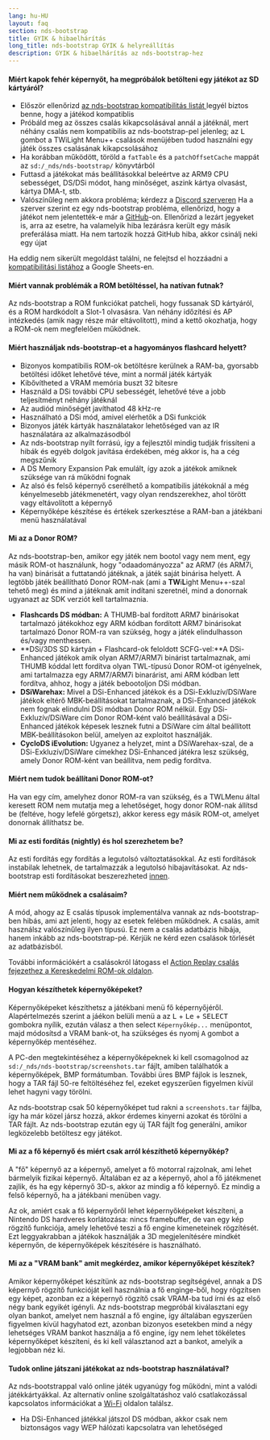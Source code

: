 ```yaml
---
lang: hu-HU
layout: faq
section: nds-bootstrap
title: GYIK & hibaelhárítás
long_title: nds-bootstrap GYIK & helyreállítás
description: GYIK & hibaelhárítás az nds-bootstrap-hez
---
```


#### Miért kapok fehér képernyőt, ha megpróbálok betölteni egy játékot az SD kártyáról?
- Először ellenőrizd [az nds-bootstrap kompatibilitás listát ](https://docs.google.com/spreadsheets/d/1LRTkXOUXraTMjg1eedz_f7b5jiuyMv2x6e_jY_nyHSc/htmlview#gid=0) legyél biztos benne, hogy a játékod kompatiblis
- Próbáld meg az összes csalás kikapcsolásával annál a játéknál, mert néhány csalás nem kompatibilis az nds-bootstrap-pel jelenleg; az <kbd class="l">L</kbd> gombot a TWiLight Menu++ csalások menüjében tudod használni egy játék összes csalásának kikapcsolásához
- Ha korábban működött, töröld a `fatTable` és a `patchOffsetCache` mappát az `sd:/_nds/nds-bootstrap/` könyvtárból
- Futtasd a játékokat más beállításokkal beleértve az ARM9 CPU sebességet, DS/DSi módot, hang minőséget, aszink kártya olvasást, kártya DMA-t, stb.
- Valószínűleg nem akkora probléma; kérdezz a [Discord szerveren](https://discord.gg/yD3spjv) Ha a szerver szerint ez egy nds-bootstrap probléma, ellenőrizd, hogy a játékot nem jelentették-e már a [GitHub](https://github.com/DS-Homebrew/nds-bootstrap/issues)-on. Ellenőrizd a lezárt jegyeket is, arra az esetre, ha valamelyik hiba lezárásra került egy másik preferálása miatt. Ha nem tartozik hozzá GitHub hiba, akkor csinálj neki egy újat

Ha eddig nem sikerült megoldást találni, ne felejtsd el hozzáadni a [kompatibilitási listához](https://wiki.ds-homebrew.com/nds-bootstrap/testing) a Google Sheets-en.

#### Miért vannak problémák a ROM betöltéssel, ha natívan futnak?
Az nds-bootstrap a ROM funkciókat patcheli, hogy fussanak SD kártyáról, és a ROM hardkódolt a Slot-1 olvasásra. Van néhány időzítési és AP intézkedés (amik nagy része már eltávolított), mind a kettő okozhatja, hogy a ROM-ok nem megfelelően működnek.

#### Miért használjak nds-bootstrap-et a hagyományos flashcard helyett?
- Bizonyos kompatibilis ROM-ok betöltésre kerülnek a RAM-ba, gyorsabb betöltési időket lehetővé téve, mint a normál játék kártyák
- Kibővítheted a VRAM memória buszt 32 bitesre
- Használd a DSi további CPU sebességét, lehetővé téve a jobb teljesítményt néhány játéknál
- Az audiód minőségét javíthatod 48 kHz-re
- Használható a DSi mód, amivel elérhetők a DSi funkciók
- Bizonyos játék kártyák használatakor lehetőséged van az IR használatára az alkalmazásodból
- Az nds-bootstrap nyílt forrású, így a fejlesztől mindig tudják frissíteni a hibák és egyéb dolgok javítása érdekében, még akkor is, ha a cég megszűnik
- A DS Memory Expansion Pak emulált, így azok a játékok amiknek szüksége van rá működni fognak
- Az alsó és felső képernyő cserélhető a kompatibilis játékoknál a még kényelmesebb játékmenetért, vagy olyan rendszerekhez, ahol törött vagy eltávolított a képernyő
- Képernyőképe készítése és értékek szerkesztése a RAM-ban a játékbani menü használatával

#### Mi az a Donor ROM?
Az nds-bootstrap-ben, amikor egy játék nem bootol vagy nem ment, egy másik ROM-ot használunk, hogy "odaadományozza" az ARM7 (és ARM7i, ha van) binárisát a futtatandó játéknak, a játék saját binárisa helyett. A legtöbb játék beállítható Donor ROM-nak (ami a **TW**i**L**ight Menu++-szal tehető meg) és mind a játéknak amit indítani szeretnél, mind a donornak ugyanazt az SDK verziót kell tartalmaznia.
- **Flashcards DS módban:** A THUMB-bal fordított ARM7 binárisokat tartalmazó játékokhoz egy ARM kódban fordított ARM7 binárisokat tartalmazó Donor ROM-ra van szükség, hogy a játék elindulhasson és/vagy menthessen.
- **DSi/3DS SD kártyán + Flashcard-ok feloldott SCFG-vel:**A DSi-Enhanced játékok amik olyan ARM7/ARM7i binárist tartalmaznak, ami THUMB kóddal lett fordítva olyan TWL-típusú Donor ROM-ot igényelnek, ami tartalmazza egy ARM7/ARM7i binarárist, ami ARM kódban lett fordítva, ahhoz, hogy a játék bebootoljon DSi módban.
- **DSiWarehax:** Mivel a DSi-Enhanced játékok és a DSi-Exkluzív/DSiWare játékok eltérő MBK-beállításokat tartalmaznak, a DSi-Enhanced játékok nem fognak elindulni DSi módban Donor ROM nélkül. Egy DSi-Exkluzív/DSiWare cím Donor ROM-ként való beállításával a DSi-Enhanced játékok képesek lesznek futni a DSiWare cím által beállított MBK-beállításokon belül, amelyen az exploitot használják.
- **CycloDS iEvolution:** Ugyanez a helyzet, mint a DSiWarehax-szal, de a DSi-Exkluzív/DSiWare címekhez DSi-Enhanced játékra lesz szükség, amely Donor ROM-ként van beállítva, nem pedig fordítva.

#### Miért nem tudok beállítani Donor ROM-ot?
Ha van egy cím, amelyhez donor ROM-ra van szükség, és a TWLMenu által keresett ROM nem mutatja meg a lehetőséget, hogy donor ROM-nak állítsd be (feltéve, hogy lefelé görgetsz), akkor keress egy másik ROM-ot, amelyet donornak állíthatsz be.

#### Mi az esti fordítás (nightly) és hol szerezhetem be?
Az esti fordítás egy fordítás a legutolsó változtatásokkal. Az esti fordítások instabilak lehetnek, de tartalmazzák a legutolsó hibajavításokat. Az nds-bootstrap esti fordításokat beszerezheted [innen](https://github.com/TWLBot/Builds/raw/master/nds-bootstrap.7z).

#### Miért nem működnek a csalásaim?
A mód, ahogy az E csalás típusok implementálva vannak az nds-bootstrap-ben hibás, ami azt jelenti, hogy az esetek felében működnek. A csalás, amit használsz valószínűleg ilyen típusú. Ez nem a csalás adatbázis hibája, hanem inkább az nds-bootstrap-pé. Kérjük ne kérd ezen csalások törlését az adatbázisból.

További információkért a csalásokról látogass el [Action Replay csalás fejezethez a Kereskedelmi ROM-ok oldalon](https://wiki.ds-homebrew.com/ds-index/retail-roms#action-replay-cheats).

#### Hogyan készíthetek képernyőképeket?
Képernyőképeket készíthetsz a játékbani menü fő képernyőjéről. Alapértelmezés szerint a jáékon belüli menü a az <kbd class="l">L</kbd> + <kbd>Le</kbd> + <kbd>SELECT</kbd> gombokra nyílik, ezután válasz a then select `Képernyőkép...` menüpontot, majd módosítsd a VRAM bank-ot, ha szükséges és nyomj <kbd class="face">A</kbd> gombot a képernyőkép mentéséhez.

A PC-den megtekintéséhez a képernyőképeknek ki kell csomagolnod az `sd:/_nds/nds-bootstrap/screenshots.tar` fájlt, amiben találhatók a képernyőképek, BMP formátumban. További üres BMP fájlok is lesznek, hogy a TAR fájl 50-re feltöltéséhez fel, ezeket egyszerűen figyelmen kívül lehet hagyni vagy törölni.

Az nds-bootstrap csak 50 képernyőképet tud rakni a `screenshots.tar` fájlba, így ha már közel jársz hozzá, akkor érdemes kinyerni azokat és törölni a TAR fájlt. Az nds-bootstrap ezután egy új TAR fájlt fog generálni, amikor legközelebb betöltesz egy játékot.

#### Mi az a fő képernyő és miért csak arról készíthető képernyőkép?
A "fő" képernyő az a képernyő, amelyet a fő motorral rajzolnak, ami lehet bármelyik fizikai képernyő. Általában ez az a képernyő, ahol a fő játékmenet zajlik, és ha egy képernyő 3D-s, akkor az mindig a fő képernyő. Ez mindig a felső képernyő, ha a játékbani menüben vagy.

Az ok, amiért csak a fő képernyőről lehet képernyőképeket készíteni, a Nintendo DS hardveres korlátozása: nincs framebuffer, de van egy kép rögzítő funkciója, amely lehetővé teszi a fő engine kimeneteinek rögzítését. Ezt leggyakrabban a játékok használják a 3D megjelenítésére mindkét képernyőn, de képernyőképek készítésére is használható.

#### Mi az a "VRAM bank" amit megkérdez, amikor képernyőképet készítek?
Amikor képernyőképet készítünk az nds-bootstrap segítségével, annak a DS képernyő rögzítő funkcióját kell használnia a fő enginge-ből, hogy rögzítsen egy képet, azonban ez a képernyő rögzítő csak VRAM-ba tud írni és az első négy bank egyikét igényli. Az nds-bootstrap megpróbál kiválasztani egy olyan bankot, amelyet nem használ a fő engine, így általában egyszerűen figyelmen kívül hagyhatod ezt, azonban bizonyos esetekben mind a négy lehetséges VRAM bankot használja a fő engine, így nem lehet tökéletes képernyőképet készíteni, és ki kell választanod azt a bankot, amelyik a legjobban néz ki.

#### Tudok online játszani játékokat az nds-bootstrap használatával?
Az nds-bootstrappal való online játék ugyanúgy fog működni, mint a valódi játékkártyákkal. Az alternatív online szolgáltatáshoz való csatlakozással kapcsolatos információkat a [Wi-Fi](../ds-index/wifi) oldalon találsz.
- Ha DSi-Enhanced játékkal játszol DS módban, akkor csak nem biztonságos vagy WEP hálózati kapcsolatra van lehetőséged
